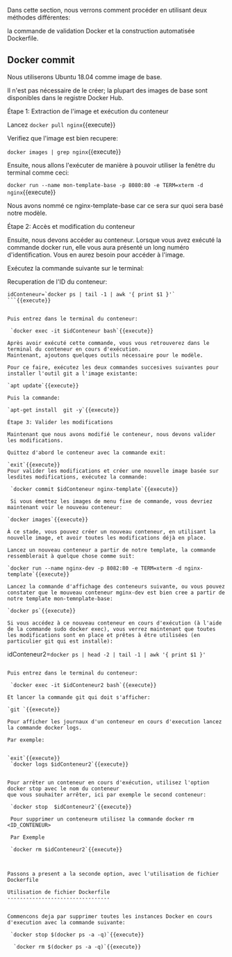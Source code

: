Dans cette section, nous verrons comment procéder en utilisant deux méthodes différentes: 

la commande de validation Docker et la construction automatisée Dockerfile.

Docker commit
-------------

Nous utiliserons Ubuntu 18.04 comme image de base.

Il n'est pas nécessaire de le créer; la plupart des images de base sont disponibles dans le registre Docker Hub.

Étape 1: Extraction de l'image et exécution du conteneur

 Lancez `docker pull nginx`{{execute}}

 Verifiez que l'image est bien recupere:

 `docker images | grep nginx`{{execute}}


Ensuite, nous allons l'exécuter de manière à pouvoir utiliser la fenêtre du terminal comme ceci:


`docker run --name mon-template-base -p 8080:80 -e TERM=xterm -d nginx`{{execute}}

Nous avons nommé ce nginx-template-base car ce sera sur quoi sera basé notre modèle.

Étape 2: Accès et modification du conteneur

Ensuite, nous devons accéder au conteneur. 
Lorsque vous avez exécuté la commande docker run, elle vous aura présenté un long numéro d'identification. 
Vous en aurez besoin pour accéder à l'image. 

Exécutez la commande suivante sur le terminal:

Recuperation de l'ID du conteneur:

```
idConteneur=`docker ps | tail -1 | awk '{ print $1 }'` 
```{{execute}}


Puis entrez dans le terminal du conteneur:

 `docker exec -it $idConteneur bash`{{execute}}

Après avoir exécuté cette commande, vous vous retrouverez dans le terminal du conteneur en cours d'exécution. 
Maintenant, ajoutons quelques outils nécessaire pour le modèle. 

Pour ce faire, exécutez les deux commandes succesives suivantes pour installer l'outil git a l'image existante:

`apt update`{{execute}}

Puis la commande:

`apt-get install  git -y`{{execute}}

Étape 3: Valider les modifications

Maintenant que nous avons modifié le conteneur, nous devons valider les modifications. 

Quittez d'abord le conteneur avec la commande exit:

`exit`{{execute}}
Pour valider les modifications et créer une nouvelle image basée sur lesdites modifications, exécutez la commande:

 `docker commit $idConteneur nginx-template`{{execute}}

 Si vous émettez les images de menu fixe de commande, vous devriez maintenant voir le nouveau conteneur:

`docker images`{{execute}}

À ce stade, vous pouvez créer un nouveau conteneur, en utilisant la nouvelle image, et avoir toutes les modifications déjà en place. 

Lancez un nouveau conteneur a partir de notre template, la commande ressemblerait à quelque chose comme suit:

`docker run --name nginx-dev -p 8082:80 -e TERM=xterm -d nginx-template`{{execute}}

Lancez la commande d'affichage des conteneurs suivante, ou vous pouvez constater que le mouveau conteneur mginx-dev est bien cree a partir de notre template mon-temnplate-base:

`docker ps`{{execute}}

Si vous accédez à ce nouveau conteneur en cours d'exécution (à l'aide de la commande sudo docker exec), vous verrez maintenant que toutes les modifications sont en place et prêtes à être utilisées (en particulier git qui est installe):

```
idConteneur2=`docker ps | head -2 | tail -1 | awk '{ print $1 }'`
```{{execute}}

Puis entrez dans le terminal du conteneur:

 `docker exec -it $idConteneur2 bash`{{execute}}

Et lancer la commande git qui doit s'afficher:

`git `{{execute}}

Pour afficher les journaux d'un conteneur en cours d'execution lancez la commande docker logs.

Par exemple:


`exit`{{execute}}
 `docker logs $idConteneur2`{{execute}}


Pour arrêter un conteneur en cours d'exécution, utilisez l'option docker stop avec le nom du conteneur
que vous souhaiter arrêter, ici par exemple le second conteneur:

 `docker stop  $idConteneur2`{{execute}}

 Pour supprimer un conteneurm utilisez la commande docker rm <ID_CONTENEUR>

 Par Exemple

 `docker rm $idConteneur2`{{execute}}



Passons a present a la seconde option, avec l'utilisation de fichier Dockerfile

Utilisation de fichier Dockerfile
---------------------------------


Commencons deja par supprimer toutes les instances Docker en cours d'execution avec la commande suivante:

 `docker stop $(docker ps -a -q)`{{execute}}

  `docker rm $(docker ps -a -q)`{{execute}}



